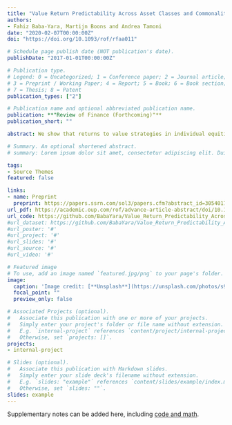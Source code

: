 ```yaml
---
title: "Value Return Predictability Across Asset Classes and Commonalities in Risk Premia"
authors:  
- Fahiz Baba-Yara, Martijn Boons and Andrea Tamoni
date: "2020-02-07T00:00:00Z"
doi: "https://doi.org/10.1093/rof/rfaa011"

# Schedule page publish date (NOT publication's date).
publishDate: "2017-01-01T00:00:00Z"

# Publication type.
# Legend: 0 = Uncategorized; 1 = Conference paper; 2 = Journal article;
# 3 = Preprint / Working Paper; 4 = Report; 5 = Book; 6 = Book section;
# 7 = Thesis; 8 = Patent
publication_types: ["2"]

# Publication name and optional abbreviated publication name.
publication: **"Review of Finance (Forthcoming)"**
publication_short: ""

abstract: We show that returns to value strategies in individual equities, industries, commodities, currencies, global government bonds, and global stock indexes are predictable in the time series by their respective value spreads. In all these asset classes, expected value returns vary by at least as much as their unconditional level. A single common component of the value spreads captures about two-thirds of value return predictability and the remainder is asset-class-specifc. We argue that common variation in value premia is consistent with rationally time-varying expected returns, because (i) common value is closely associated with standard proxies for risk premia, such as the dividend yield, intermediary leverage and illiquidity, and (ii) value premia are globally high in bad times.

# Summary. An optional shortened abstract.
# summary: Lorem ipsum dolor sit amet, consectetur adipiscing elit. Duis posuere tellus ac convallis placerat. Proin tincidunt magna sed ex sollicitudin condimentum.

tags:
- Source Themes
featured: false

links:
- name: Preprint
  preprint: https://papers.ssrn.com/sol3/papers.cfm?abstract_id=3054017
url_pdf: https://academic.oup.com/rof/advance-article-abstract/doi/10.1093/rof/rfaa011/5812791?redirectedFrom=fulltext
url_code: https://github.com/BabaYara/Value_Return_Predictability_Across_Asset_Classes_and_Commonalities_in_Risk_Premia
#url_dataset: https://github.com/BabaYara/Value_Return_Predictability_Across_Asset_Classes_and_Commonalities_in_Risk_Premia/tree/master/Datasets
#url_poster: '#'
#url_project: '#'
#url_slides: '#'
#url_source: '#'
#url_video: '#'

# Featured image
# To use, add an image named `featured.jpg/png` to your page's folder. 
image:
  caption: 'Image credit: [**Unsplash**](https://unsplash.com/photos/s9CC2SKySJM)'
  focal_point: ""
  preview_only: false

# Associated Projects (optional).
#   Associate this publication with one or more of your projects.
#   Simply enter your project's folder or file name without extension.
#   E.g. `internal-project` references `content/project/internal-project/index.md`.
#   Otherwise, set `projects: []`.
projects:
- internal-project

# Slides (optional).
#   Associate this publication with Markdown slides.
#   Simply enter your slide deck's filename without extension.
#   E.g. `slides: "example"` references `content/slides/example/index.md`.
#   Otherwise, set `slides: ""`.
slides: example
---
```


Supplementary notes can be added here, including [code and math](https://sourcethemes.com/academic/docs/writing-markdown-latex/).
